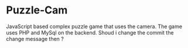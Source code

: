 # Puzzle-Cam
JavaScript based complex puzzle game that uses the camera. The game uses PHP and MySql on the backend. 
Shoud i change the commit the change message then ?

